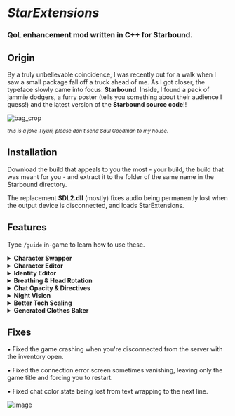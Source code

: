 # *StarExtensions*
### QoL enhancement mod written in C++ for Starbound.

## Origin

By a truly unbelievable coincidence, I was recently out for a walk when I saw a small package fall off a truck ahead of me.  As I got closer, the typeface slowly came into focus: **Starbound**. Inside, I found a pack of jammie dodgers, a furry poster (tells you something about their audience I guess!) and the latest version of the **Starbound source code**!!

![bag_crop](https://user-images.githubusercontent.com/80987908/185361129-9883fb92-9597-4ba4-b003-4be3dc4971a3.png)

<sup>*this is a joke Tiyuri, please don't send Saul Goodman to my house.*</sup>
## Installation
Download the build that appeals to you the most - your build, the build that was meant for you - and extract it to the folder of the same name in the Starbound directory.

The replacement **SDL2.dll** (mostly) fixes audio being permanently lost when the output device is disconnected, and loads StarExtensions.
## Features
Type `/guide` in-game to learn how to use these.

<details>
<summary><b>Character Swapper</b></summary>

Swap with your other selves. The ship of the character you joined as stays & saves to the original character's ship file.

Swapping immediately saves the previous character. Ship upgrades for a visiting character will not be applied until you join as that character.

![swapper](https://user-images.githubusercontent.com/80987908/185360435-b03d31ec-74cf-4499-9820-09f28cfdc835.gif)

</details>

<details>
<summary><b>Character Editor</b></summary>

Repurposes Starbound's character creation pane as an in-game editor, so you can edit your appearance live.

![editor](https://user-images.githubusercontent.com/80987908/185359481-3a46fb16-fee0-4ee3-90bd-26f668215596.gif)

</details>

<details>
<summary><b>Identity Editor</b></summary>

For more advanced character editing, you can use the new identity commands to directly modify your character's identity.

![identity_mod](https://user-images.githubusercontent.com/80987908/185365614-1eb5c6b3-a115-436e-847e-4047c682a0f3.gif)

</details>

<details>
<summary><b>Breathing & Head Rotation</b></summary>
  
Players and NPCs now breathe, and player heads rotate when sitting, dancing or holding an item. Both are togglable.
  
![breathing](https://user-images.githubusercontent.com/80987908/185374557-b0eb1165-42f9-4115-86d9-6680060c65a6.gif)
![aiming](https://user-images.githubusercontent.com/80987908/185373968-1dc89371-f43a-4171-a493-c81a65dc37c9.gif)
  
</details>

<details>
<summary><b>Chat Opacity & Directives</b></summary>

You can now set the opacity of chat text, which was originally a hardcoded 50%.

You can now apply processing directives to the chat font, the default is `?border=1;000;0000`.

![chat](https://user-images.githubusercontent.com/80987908/185368435-d694a2fc-e76c-4b70-aa63-77fbb6bbac5e.gif)

</details>

<details>
<summary><b>Night Vision</b></summary>

Makes the dark.. not so dark.

![nv](https://user-images.githubusercontent.com/80987908/185371133-766de8e7-05c2-4f7b-9e21-0687afd89fe0.gif)

</details>


<details>
<summary><b>Better Tech Scaling</b></summary>

Beautifies tech scaling by changing how it's rendered to scale the drawables instead of the sprites. Works with any scaling tech!

This also fixes various offset issues with scaling, such as your head detaching when you crouch.

![image](https://user-images.githubusercontent.com/80987908/185363859-8afecdaf-80cd-45b4-a92a-9b41330b7bd7.png)

</details>


<details>
<summary><b>Generated Clothes Baker</b></summary>
  
Internally bakes the extremely long directives of [generated clothes](https://silverfeelin.github.io/Starbound-NgOutfitGenerator/) to a spritesheet, so they no longer destroy performance.

</details>

## Fixes

• Fixed the game crashing when you're disconnected from the server with the inventory open.

• Fixed the connection error screen sometimes vanishing, leaving only the game title and forcing you to restart.

• Fixed chat color state being lost from text wrapping to the next line.

![image](https://user-images.githubusercontent.com/80987908/185369315-db8a641c-4e3b-435b-8251-acaaa4715fe6.png)

</p>
